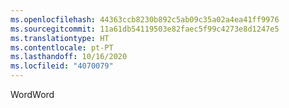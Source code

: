 ```yaml
---
ms.openlocfilehash: 44363ccb8230b892c5ab09c35a02a4ea41ff9976
ms.sourcegitcommit: 11a61db54119503e82faec5f99c4273e8d1247e5
ms.translationtype: HT
ms.contentlocale: pt-PT
ms.lasthandoff: 10/16/2020
ms.locfileid: "4070079"
---
```

<span data-ttu-id="db827-101">Word</span><span class="sxs-lookup"><span data-stu-id="db827-101">Word</span></span>